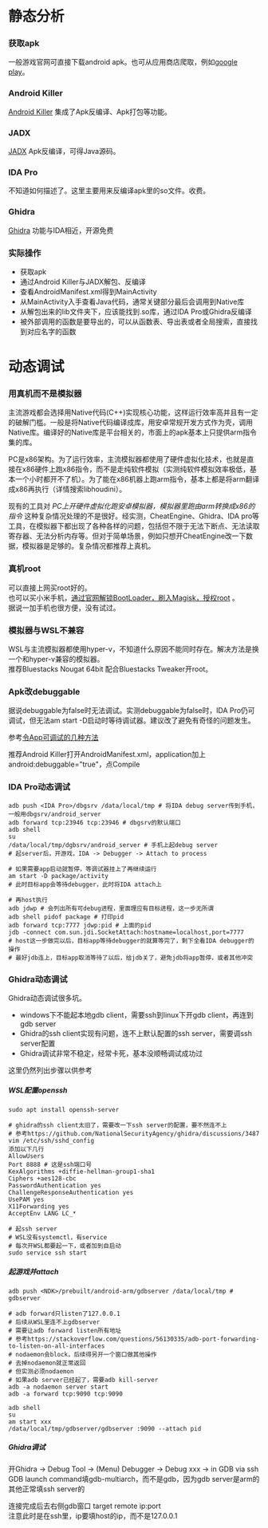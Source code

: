 # 静态分析
### 获取apk
一般游戏官网可直接下载android apk。也可从应用商店爬取，例如[google play](https://apps.evozi.com/apk-downloader/)。
### Android Killer
[Android Killer](https://github.com/liaojack8/AndroidKiller) 集成了Apk反编译、Apk打包等功能。
### JADX
[JADX](https://github.com/skylot/jadx) Apk反编译，可得Java源码。
### IDA Pro
不知道如何描述了。这里主要用来反编译apk里的so文件。收费。
### Ghidra
[Ghidra](https://github.com/NationalSecurityAgency/ghidra) 功能与IDA相近，开源免费
### 实际操作
* 获取apk
* 通过Android Killer与JADX解包、反编译
* 查看AndroidManifest.xml得到MainActivity
* 从MainActivity入手查看Java代码，通常关键部分最后会调用到Native库
* 从解包出来的lib文件夹下，应该能找到.so库，通过IDA Pro或Ghidra反编译
* 被外部调用的函数是要导出的，可以从函数表、导出表或者全局搜索，直接找到对应名字的函数


# 动态调试
### 用真机而不是模拟器
主流游戏都会选择用Native代码(C++)实现核心功能，这样运行效率高并且有一定的破解门槛。一般是将Native代码编译成库，用安卓常规开发方式作为壳，调用Native库。编译好的Native库是平台相关的，市面上的apk基本上只提供arm指令集的库。

PC是x86架构。为了运行效率，主流模拟器都使用了硬件虚拟化技术，也就是直接在x86硬件上跑x86指令，而不是走纯软件模拟（实测纯软件模拟效率极低，基本一个小时都开不了机）。为了能在x86机器上跑arm指令，基本上都是将arm翻译成x86再执行（详情搜索libhoudini）。

现有的工具对 *PC上开硬件虚拟化跑安卓模拟器，模拟器里跑由arm转换成x86的指令* 这种复杂情况处理的不是很好。经实测，CheatEngine、Ghidra、IDA pro等工具，在模拟器下都出现了各种各样的问题，包括但不限于无法下断点、无法读取寄存器、无法分析内存等。但对于简单场景，例如只想开CheatEngine改一下数据，模拟器是足够的。复杂情况都推荐上真机。

### 真机root  
可以直接上网买root好的。  
也可以买小米手机，[通过官网解锁BootLoader，刷入Magisk，授权root](https://miuiver.com/how-to-root-xiaomi-phone/) 。  
据说一加手机也很方便，没有试过。

### 模拟器与WSL不兼容  
WSL与主流模拟器都使用hyper-v，不知道什么原因不能同时存在。解决方法是换一个和hyper-v兼容的模拟器。  
推荐Bluestacks Nougat 64bit 配合Bluestacks Tweaker开root。  

### Apk改debuggable
据说debuggable为false时无法调试。实测debuggable为false时，IDA Pro仍可调试，但无法am start -D启动时等待调试器。建议改了避免有奇怪的问题发生。  

参考[令App可调试的几种方法](https://www.cnblogs.com/lsgxeva/p/13490991.html)  

推荐Android Killer打开AndroidManifest.xml，application加上android:debuggable="true"，点Compile

### IDA Pro动态调试
```
adb push <IDA Pro>/dbgsrv /data/local/tmp # 将IDA debug server传到手机，一般用dbgsrv/android_server
adb forward tcp:23946 tcp:23946 # dbgsrv的默认端口
adb shell
su
/data/local/tmp/dgbsrv/android_server # 手机上起debug server
# 起server后，开游戏，IDA -> Debugger -> Attach to process

# 如果需要app启动就暂停，等调试器挂上了再继续运行
am start -D package/activity
# 此时目标app会等待debugger，此时将IDA attach上

# 再host执行
adb jdwp # 会列出所有可debug进程，里面理应有目标进程，这一步无所谓
adb shell pidof package # 打印pid
adb forward tcp:7777 jdwp:pid # 上面的pid
jdb -connect com.sun.jdi.SocketAttach:hostname=localhost,port=7777
# host这一步做完以后，目标app等待debugger的就算等完了，剩下全看IDA debugger的操作
# 最好jdb连上，目标app取消等待了以后，给jdb关了，避免jdb将app暂停，或者其他冲突
```

### Ghidra动态调试
Ghidra动态调试很多坑。  
* windows下不能起本地gdb client，需要ssh到linux下开gdb client，再连到gdb server
* Ghidra的ssh client实现有问题，连不上默认配置的ssh server，需要调ssh server配置
* Ghidra调试非常不稳定，经常卡死，基本没顺畅调试成功过  

这里仍然列出步骤以供参考
##### WSL配置openssh
```
sudo apt install openssh-server

# ghidra的ssh client太旧了，需要改一下ssh server的配置，要不然连不上
# 参考https://github.com/NationalSecurityAgency/ghidra/discussions/3487
vim /etc/ssh/sshd_config
添加以下几行
AllowUsers
Port 8888 # 这是ssh端口号
KexAlgorithms +diffie-hellman-group1-sha1
Ciphers +aes128-cbc
PasswordAuthentication yes
ChallengeResponseAuthentication yes
UsePAM yes
X11Forwarding yes
AcceptEnv LANG LC_*

# 起ssh server
# WSL没有systemctl，有service
# 每次开WSL都要起一下，或者加到自启动
sudo service ssh start
```
##### 起游戏并attach
```
adb push <NDK>/prebuilt/android-arm/gdbserver /data/local/tmp # gdbserver

# adb forward只listen了127.0.0.1
# 后续从WSL里连不上gdbserver
# 需要让adb forward listen所有地址
# 参考https://stackoverflow.com/questions/56130335/adb-port-forwarding-to-listen-on-all-interfaces
# nodaemon会block，后续得另开一个窗口做其他操作
# 去掉nodaemon就正常返回
# 但实测必须nodaemon
# 如果adb server已经起了，需要adb kill-server
adb -a nodaemon server start
adb -a forward tcp:9090 tcp:9090

adb shell
su
am start xxx
/data/local/tmp/gdbserver/gdbserver :9090 --attach pid
```
##### Ghidra调试
开Ghidra -> Debug Tool -> (Menu) Debugger -> Debug xxx -> in GDB via ssh  
GDB launch command填gdb-multiarch，而不是gdb，因为gdb server是arm的    
其他正常填ssh server的  

连接完成后去右侧gdb窗口 target remote ip:port  
注意此时是在ssh里，ip要填host的ip，而不是127.0.0.1  
